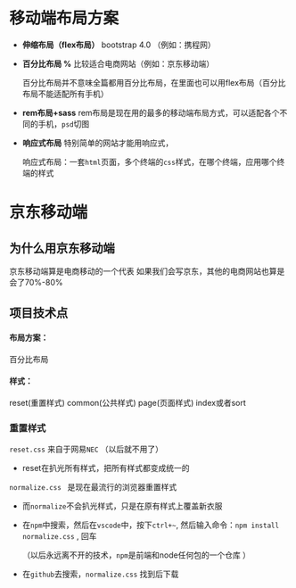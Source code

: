 # 移动端布局方案

* **伸缩布局（flex布局）** bootstrap 4.0   （例如：携程网）

* **百分比布局  %**  比较适合电商网站（例如：京东移动端）

  百分比布局并不意味全篇都用百分比布局，在里面也可以用flex布局（百分比布局不能适配所有手机）

* **rem布局+sass**   rem布局是现在用的最多的移动端布局方式，可以适配各个不同的手机，`psd`切图

* **响应式布局** 特别简单的网站才能用响应式，

  响应式布局：一套`html`页面，多个终端的`css`样式，在哪个终端，应用哪个终端的样式

# 京东移动端

## 为什么用京东移动端

京东移动端算是电商移动的一个代表  如果我们会写京东，其他的电商网站也算是会了70%-80%

## 项目技术点

#### 布局方案：

百分比布局

#### 样式：

reset(重置样式) common(公共样式)  page(页面样式)  index或者sort

### 重置样式

`reset.css` 来自于网易`NEC` （以后就不用了）

* reset在扒光所有样式，把所有样式都变成统一的

`normalize.css ` 是现在最流行的浏览器重置样式

* 而`normalize`不会扒光样式，只是在原有样式上覆盖新衣服

* 在`npm`中搜索，然后在`vscode`中，按下`ctrl+~`, 然后输入命令：`npm install normalize.css` , 回车

  （以后永远离不开的技术，`npm`是前端和node任何包的一个仓库 ）

* 在`github`去搜索，`normalize.css`  找到后下载

